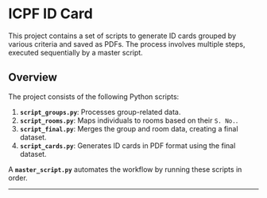 # ICPF ID Card

This project contains a set of scripts to generate ID cards grouped by various criteria and saved as PDFs. The process involves multiple steps, executed sequentially by a master script.

## Overview

The project consists of the following Python scripts:

1. **`script_groups.py`**: Processes group-related data.
2. **`script_rooms.py`**: Maps individuals to rooms based on their `S. No.`.
3. **`script_final.py`**: Merges the group and room data, creating a final dataset.
4. **`script_cards.py`**: Generates ID cards in PDF format using the final dataset.

A **`master_script.py`** automates the workflow by running these scripts in order.

---
